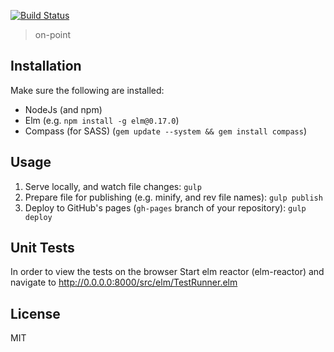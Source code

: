 [![Build Status](https://travis-ci.org/craigambrose/on-point.svg?branch=master)](https://travis-ci.org/craigambrose/on-point)

> on-point

## Installation

Make sure the following are installed:

* NodeJs (and npm)
* Elm (e.g. `npm install -g elm@0.17.0`)
* Compass (for SASS) (`gem update --system && gem install compass`)

## Usage

1. Serve locally, and watch file changes: `gulp`
1. Prepare file for publishing (e.g. minify, and rev file names): `gulp publish`
1. Deploy to GitHub's pages (`gh-pages` branch of your repository): `gulp deploy`

## Unit Tests

In order to view the tests on the browser Start elm reactor (elm-reactor) and navigate to http://0.0.0.0:8000/src/elm/TestRunner.elm

## License

MIT
